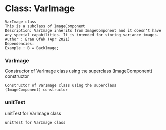# Class: VarImage



    
    VarImage class  
    This is a subclass of ImageComponent  
    Description: VarImage inherits from ImageComponent and it doesn't have  
    any special capabilities. It is intended for storing variance images.  
    Author : Eran Ofek (Apr 2021)  
    Dependencies:  
    Example : B = BackImage;  
      
### VarImage

Constructor of VarImage class using the superclass (ImageComponent) constructor


    
    Constructor of VarImage class using the superclass  
    (ImageComponent) constructor  
      
### unitTest

unitTest for VarImage class


    
    unitTest for VarImage class  
      
